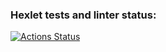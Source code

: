 ### Hexlet tests and linter status:
[![Actions Status](https://github.com/KrylovMikhail1985/java-project-lvl1/workflows/hexlet-check/badge.svg)](https://github.com/KrylovMikhail1985/java-project-lvl1/actions)